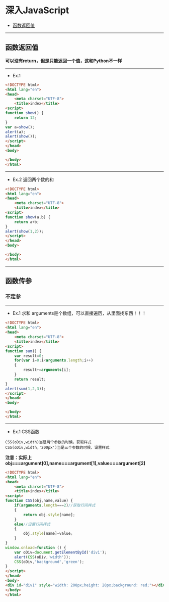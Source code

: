# 深入JavaScript
* [函数返回值](#函数返回值)

***
## 函数返回值
**可以没有return，但是只能返回一个值，这和Python不一样**

***
* Ex.1
```html
<!DOCTYPE html>
<html lang="en">
<head>
    <meta charset="UTF-8">
    <title>index</title>
<script>
function show() {
    return 12;
}
var a=show();
alert(a);
alert(show());
</script>
</head>
<body>

</body>
</html>
```

***
* Ex.2 返回两个数的和
```html
<!DOCTYPE html>
<html lang="en">
<head>
    <meta charset="UTF-8">
    <title>index</title>
<script>
function show(a,b) {
    return a+b;
}
alert(show(1,2));
</script>
</head>
<body>

</body>
</html>
```

***
## 函数传参
### 不定参

***
* Ex.1 求和 arguments是个数组，可以直接遍历，从里面找东西！！！
```html
<!DOCTYPE html>
<html lang="en">
<head>
    <meta charset="UTF-8">
    <title>index</title>
<script>
function sum() {
    var result=0;
    for(var i=0;i<arguments.length;i++)
    {
        result+=arguments[i];
    }
    return result;
}
alert(sum(1,2,3));
</script>
</head>
<body>

</body>
</html>
```

***
* Ex.1 CSS函数
```
CSS(oDiv,width)当是两个参数的时候，获取样式
CSS(oDiv,width,'200px')当是三个参数的时候，设置样式
```
**注意：实际上obj===argument[0],name===argument[1],value===argument[2]**
```html
<!DOCTYPE html>
<html lang="en">
<head>
    <meta charset="UTF-8">
    <title>index</title>
<script>
function CSS(obj,name,value) {
    if(arguments.length===2)//获取行间样式
    {
        return obj.style[name];
    }
    else//设置行间样式
    {
        obj.style[name]=value;
    }
}
window.onload=function () {
    var oDiv=document.getElementById('div1');
    alert(CSS(oDiv,'width'));
    CSS(oDiv,'background','green');
}
</script>
</head>
<body>
<div id="div1" style="width: 200px;height: 20px;background: red;"></div>
</body>
</html>
```
